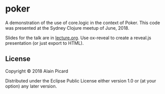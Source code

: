 # poker

A demonstration of the use of core.logic in the context of Poker.
This code was presented at the Sydney Clojure meetup of June, 2018.


Slides for the talk are in [lecture.org](resources/lecture.org).  Use
ox-reveal to create a reveal.js presentation (or just export to HTML).


## License

Copyright © 2018 Alain Picard

Distributed under the Eclipse Public License either version 1.0 or (at
your option) any later version.
